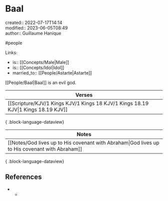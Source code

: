 # Baal

created:: 2022-07-17T14:14  
modified:: 2023-06-05T08:49  
author:: Guillaume Hanique

#people

Links:

- is:: [[Concepts/Male\|Male]]
- is:: [[Concepts/Idol\|Idol]]
- married_to:: [[People/Astarte\|Astarte]]

[[People/Baal\|Baal]] is an evil god.

| Verses                                                                               |
| ------------------------------------------------------------------------------------ |
| [[Scripture/KJV/1 Kings KJV/1 Kings 18 KJV/1 Kings 18.19 KJV\|1 Kings 18.19 KJV]] |

{ .block-language-dataview}

| Notes                                                                                             |
| ------------------------------------------------------------------------------------------------- |
| [[Notes/God lives up to His covenant with Abraham\|God lives up to His covenant with Abraham]] |

{ .block-language-dataview}

## References

- -
